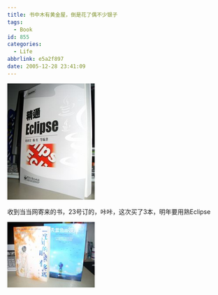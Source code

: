 ```yaml
---
title: 书中木有黄金屋，倒是花了偶不少银子
tags:
  - Book
id: 855
categories:
  - Life
abbrlink: e5a2f897
date: 2005-12-28 23:41:09
---
```


![](/images/2005/12/28_12755.jpg)

收到当当网寄来的书，23号订的，咔咔，这次买了3本，明年要用熟Eclipse

![](/images/2006/01/27_15545241669.jpg)